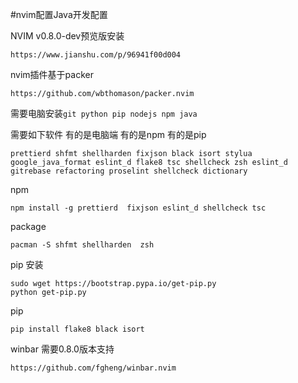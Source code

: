 #nvim配置Java开发配置


NVIM v0.8.0-dev预览版安装
```
https://www.jianshu.com/p/96941f00d004
```

nvim插件基于packer
```
https://github.com/wbthomason/packer.nvim
```
需要电脑安装`git python pip nodejs npm java`

需要如下软件 有的是电脑端 有的是npm  有的是pip
```
prettierd shfmt shellharden fixjson black isort stylua google_java_format eslint_d flake8 tsc shellcheck zsh eslint_d gitrebase refactoring proselint shellcheck dictionary
```
npm
``` 
npm install -g prettierd  fixjson eslint_d shellcheck tsc
```

package
``` 
pacman -S shfmt shellharden  zsh
```

pip 安装
``` 
sudo wget https://bootstrap.pypa.io/get-pip.py
python get-pip.py
```
pip

``` 
pip install flake8 black isort

```


winbar 需要0.8.0版本支持
```
https://github.com/fgheng/winbar.nvim
```
